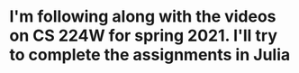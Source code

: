 # I'm following along with the videos on CS 224W for spring 2021. I'll try to complete the assignments in Julia
